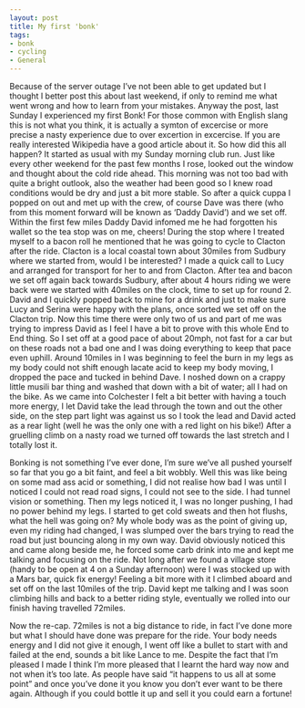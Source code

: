 ```yaml
---
layout: post
title: My first 'bonk'
tags:
- bonk
- cycling
- General
---
```

Because of the server outage I’ve not been able to get updated but I thought I better post this about last weekend, if only to remind me what went wrong and how to learn from your mistakes.
Anyway the post, last Sunday I experienced my first Bonk!
For those common with English slang this is not what you think, it is actually a symton of excercise or more precise a nasty experience due to over excertion in excercise. If you are really interested Wikipedia have a good article about it.
So how did this all happen?
It started as usual with my Sunday morning club run. Just like every other weekend for the past few months I rose, looked out the window and thought about the cold ride ahead. This morning was not too bad with quite a bright outlook, also the weather had been good so I knew road conditions would be dry and just a bit more stable. So after a quick cuppa I popped on out and met up with the crew, of course Dave was there (who from this moment forward will be known as ‘Daddy David’) and we set off. Within the first few miles Daddy David infomed me he had forgotten his wallet so the tea stop was on me, cheers! During the stop where I treated myself to a bacon roll he mentioned that he was going to cycle to Clacton after the ride. Clacton is a local coastal town about 30miles from Sudbury where we started from, would I be interested? I made a quick call to Lucy and arranged for transport for her to and from Clacton. After tea and bacon we set off again back towards Sudbury, after about 4 hours riding we were back were we started with 40miles on the clock, time to set up for round 2. David and I quickly popped back to mine for a drink and just to make sure Lucy and Serina were happy with the plans, once sorted we set off on the Clacton trip. Now this time there were only two of us and part of me was trying to impress David as I feel I have a bit to prove with this whole End to End thing. So I set off at a good pace of about 20mph, not fast for a car but on these roads not a bad one and I was doing everything to keep that pace even uphill. Around 10miles in I was beginning to feel the burn in my legs as my body could not shift enough lacate acid to keep my body moving, I dropped the pace and tucked in behind Dave. I noshed down on a crappy little musili bar thing and washed that down with a bit of water; all I had on the bike. As we came into Colchester I felt a bit better with having a touch more energy, I let David take the lead through the town and out the other side, on the step part light was against us so I took the lead and David acted as a rear light (well he was the only one with a red light on his bike!) After a gruelling climb on a nasty road we turned off towards the last stretch and I totally lost it.

Bonking is not something I’ve ever done, I’m sure we’ve all pushed yourself so far that you go a bit faint, and feel a bit wobbly. Well this was like being on some mad ass acid or something, I did not realise how bad I was until I noticed I could not read road signs, I could not see to the side. I had tunnel vision or something. Then my legs noticed it, I was no longer pushing, I had no power behind my legs. I started to get cold sweats and then hot flushs, what the hell was going on? My whole body was as the point of giving up, even my riding had changed, I was slumped over the bars trying to read the road but just bouncing along in my own way.
David obviously noticed this and came along beside me, he forced some carb drink into me and kept me talking and focusing on the ride. Not long after we found a village store (handy to be open at 4 on a Sunday afternoon) were I was stocked up with a Mars bar, quick fix energy!
Feeling a bit more with it I climbed aboard and set off on the last 10miles of the trip. David kept me talking and  I was soon climbing hills and back to a better riding style, eventually we rolled into our finish having travelled 72miles.

Now the re-cap. 72miles is not a big distance to ride, in fact I’ve done more but what I should have done was prepare for the ride. Your body needs energy and I did not give it enough, I went off like a bullet to start with and failed at the end, sounds a bit like Lance to me. Despite the fact that I’m pleased I made I think I’m more pleased that I learnt the hard way now and not when it’s too late. As people have said “it happens to us all at some point” and once you’ve done it you know you don’t ever want to be there again. Although if you could bottle it up and sell it you could earn a fortune!
